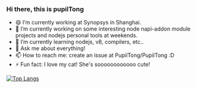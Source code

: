 ### Hi there, this is pupilTong

- 😄 I’m currently working at Synopsys in Shanghai.
- 🔭 I’m currently working on some interesting node napi-addon module projects and nodejs personal tools at weekends.
- 🌱 I’m currently learning nodejs, v8, compilers, etc..
- 💬 Ask me about everything!
- 📫 How to reach me: create an issue at PupilTong/PupilTong :D
- ⚡ Fun fact: I love my cat! She's soooooooooooo cute!

[![Top Langs](https://github-readme-stats.vercel.app/api/top-langs/?username=PupilTong&exclude_repo=CS611FinalProject-Bank,CS611,DSPHomework_WPF,EC601_01)](https://github.com/anuraghazra/github-readme-stats)
